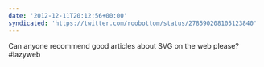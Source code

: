 ```yaml
---
date: '2012-12-11T20:12:56+00:00'
syndicated: 'https://twitter.com/roobottom/status/278590208105123840'
---
```

Can anyone recommend good articles about SVG on the web please? #lazyweb
